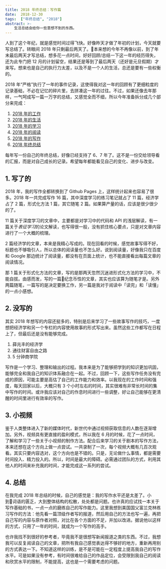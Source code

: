 ```yaml
---
title: 2018 年终总结：写作篇
date:  2018-12-30
tags:  ["年终总结", "2018"]
abstract: >-
    生活总结会给你一些意想不到的东西。
---
```


人到了这个年纪，就是感觉时间过得飞快。好像昨天才做了年初的计划，今天就要写总结了。转眼间 2018 年只剩最后两天了。本来想的今年不再像以前，到了年末最后两天才写总结，想多花一点时间，好好回顾/总结一下这一年的经历得失，还为此专门把 12 月的计划留空，结果还是等到了最后两天（还好是元旦假期）才来写。想来也是自己的执行力太差，以及不是一个人的生活，总还是要有一些权衡的。

2018 年“严格”执行了一年的事件记录，这使得我对这一年的回顾有了更细粒度的记录基础，不必在记忆的碎片里，去拼凑这一年的过往。不过，如果还像去年那样，一气呵成写一篇一万字的总结，又感觉全而不细，所以今年准备拆分成几个部分来完成：

1. [2018 年的工作](/%E5%B9%B4%E7%BB%88%E6%80%BB%E7%BB%93/2018/12/30/2018-summary-work.html)
2. [2018 年的生活](/%E5%B9%B4%E7%BB%88%E6%80%BB%E7%BB%93/2018/12/30/2018-summary-life.html)
3. [2018 年的学习](/%E5%B9%B4%E7%BB%88%E6%80%BB%E7%BB%93/2018/12/30/2018-summary-learn.html)
4. [2018 年的阅读](/%E5%B9%B4%E7%BB%88%E6%80%BB%E7%BB%93/2018/12/30/2018-summary-read.html)
5. [2018 年的写作](#)
6. [2018 年终总结](/%E5%B9%B4%E7%BB%88%E6%80%BB%E7%BB%93/2018/12/30/2018-summary.html)

每年写一份自己的年终总结，好像已经支持了 6、7 年了。这不是一份交给领导看的汇报，而是对自己成长的记录。希望每年都能看见自己的变化、进步与改变。

## 1. 写了的

2018 年，我的写作全都转换到了 Github Pages 上，这样统计起来也容易了很多。2018 年一共完成写作 16 篇，其中深度学习的练习笔记就占了 11 篇，经济学占了 2 篇，形式化方法 1 篇，其它随笔 2 篇。如果算产量的话，应该是很少很少的了。

11 篇关于深度学习的文章中，主要都是对学习中的代码和 API 的浅层解读，有一篇关于*表征学习*的论文解读，也写得很一般，没有抓住核心要点，只是对文章内容进行了一个大概的梳理。

2 篇经济学的文章，本来是我精心写成的。现在回看的时候，感觉故事写得不好，标题也不够吸引人，所以总体的阅读量也不怎么好。说到阅读量，好像我只在百度和 Google 那边统计了阅读量，都没有在页面上统计，也不能直接看出每篇文章的阅读情况。

那 1 篇关于形式化方法的文章，写的是那两天忽然沉迷进形式化方法的学习中，不能自拔。由感而发，写的一篇纪念币性的文章，其实也应该算为随笔才是。另外两篇随笔，一篇写的是决定要换工作，另一篇是我对于阅读中「读完」和「读懂」的一点小感想。

## 2. 没写的

其实 2018 年想写的内容还挺多的，特别是后来学习了一些故事写作的技巧，一度想把经济学和另一个专栏的内容使用故事的形式写出来。虽然这些工作都写在日程上了，但最后还是没有能够完成。

1. 薛兆丰的经济学
2. 通往财富自由之路
3. 5 分钟商学院

写作是一个学习、整理和输出的过程。我本来是为了能够把学到的知识更加巩固，能够完全和我自己的知识体系融合在一起。不过，回顾一下，这些写作任务没有完成的原因，可能主要是高估了自己的工作能力和效率。以我现在的工作时间和强度，每天回家以后，大概只有 3 个小时左右的时间，其实很难有非常长时间的集中写作的时间。或许我应该对自己的作息时间进行一些调整，好让自己能够在更清醒的时间里进行有效率的写作。

## 3. 小视频

鉴于人类整体进入了新的媒体时代，新世代中通过视频获取信息的人数在逐渐增加。另外，视频具有更直接的盈利模式，所以我在 6 月的时候，花了一点时间，了解和学习了一些关于小视频的制作方法。配合后来学习的关于剧本的写作方法，本来还想在这个方向上做一点尝试。一共录制了一次，每个视频大概有几百次观看。其实只要内容选对，这个方向也是不错的。只是，无论做什么事情，都是需要时间投入、精力投入的。所以，时间是最大的障碍。必需通过团队的方式，利用其他人的时间来补充我的时间，才能完成这一系列的尝试。

## 4. 总结

在我完成 2018 年总结的时候，自己的感觉是：我的写作水平还是太差了。小到词语的匮乏，大到整体结构的松散，处处都是问题。也许真的应试找一本关于写作基础的书，一点一点的磨练自己的写作能力。这里我想到美国国父富兰克林练习写作的方法：他先看一篇顶级作者写的报道，然后用自己的方法也写一遍，再把自己写的内容与原作者对照，对比在各个方面的不足，并加以改进。据说他以这样的方式，只用了一年的时间，就成为一个写作的高手。

也许我找不到很好的参考者，毕竟我不是很想写新闻报道之类的东西。不过，我想我可以反复阅读自己的文章，把所有我自己感觉表达得不够好的地方，重新再用别的方式表达一下。不知道这样的训练，是不是可能在一定程度上提高我自己的写作水平。可是如果没有参考，有时间很难给自己的作品定位，会受限到我自己的阅读和欣赏水平的限制，不能提高，这也是一个需要考虑的问题。
